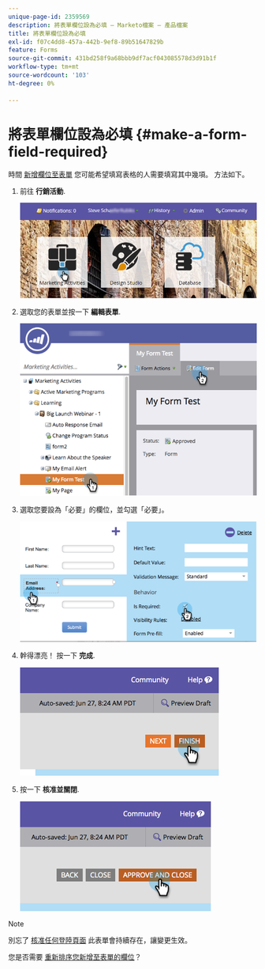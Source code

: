 ```yaml
---
unique-page-id: 2359569
description: 將表單欄位設為必填 — Marketo檔案 — 產品檔案
title: 將表單欄位設為必填
exl-id: f07c4dd8-457a-442b-9ef8-89b51647829b
feature: Forms
source-git-commit: 431bd258f9a68bbb9df7acf043085578d3d91b1f
workflow-type: tm+mt
source-wordcount: '103'
ht-degree: 0%

---
```


# 將表單欄位設為必填 {#make-a-form-field-required}

時間 [新增欄位至表單](/help/marketo/product-docs/demand-generation/forms/creating-a-form/add-a-field-to-a-form.md) 您可能希望填寫表格的人需要填寫其中幾項。 方法如下。

1. 前往 **行銷活動**.

   ![](assets/login-marketing-activities-4.png)

1. 選取您的表單並按一下 **編輯表單**.

   ![](assets/editform-2.png)

1. 選取您要設為「必要」的欄位，並勾選「必要」。

   ![](assets/image2014-9-15-17-3a30-3a44.png)

1. 幹得漂亮！ 按一下 **完成**.

   ![](assets/image2014-9-15-17-3a30-3a58.png)

1. 按一下 **核准並關閉**.

   ![](assets/image2014-9-15-17-3a31-3a11.png)

>[!NOTE]
>
>別忘了 [核准任何登陸頁面](/help/marketo/product-docs/demand-generation/landing-pages/understanding-landing-pages/approve-unapprove-or-delete-a-landing-page.md) 此表單會持續存在，讓變更生效。

您是否需要 [重新排序您新增至表單的欄位](/help/marketo/product-docs/demand-generation/forms/form-fields/reorder-fields-in-a-form.md)？
